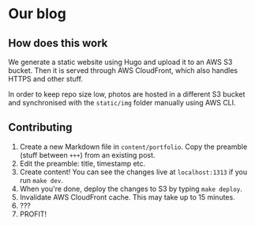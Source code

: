 # Our blog

## How does this work

We generate a static website using Hugo and upload it to an AWS S3 bucket.
Then it is served through AWS CloudFront, which also handles HTTPS and other stuff.

In order to keep repo size low, photos are hosted in a different S3 bucket and
synchronised with the `static/img` folder manually using AWS CLI.

## Contributing

1. Create a new Markdown file in `content/portfolio`.
   Copy the preamble (stuff between `+++`) from an existing post.
1. Edit the preamble: title, timestamp etc.
1. Create content! You can see the changes live at `localhost:1313` if you run `make dev`.
1. When you're done, deploy the changes to S3 by typing `make deploy`.
1. Invalidate AWS CloudFront cache. This may take up to 15 minutes.
1. ???
1. PROFIT!
